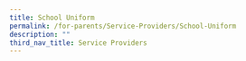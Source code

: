 ```yaml
---
title: School Uniform
permalink: /for-parents/Service-Providers/School-Uniform
description: ""
third_nav_title: Service Providers
---
```

